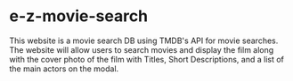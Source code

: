 # e-z-movie-search
This website is a movie search DB using TMDB's API for movie searches. The website will allow users to search movies and display the film along with the cover photo of the film with Titles, Short Descriptions, and a list of the main actors on the modal.

